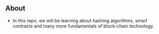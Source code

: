 ## About
- In this repo, we will be learning about hashing algorithms, smart contracts and many more fundamentals of block-chain technology.